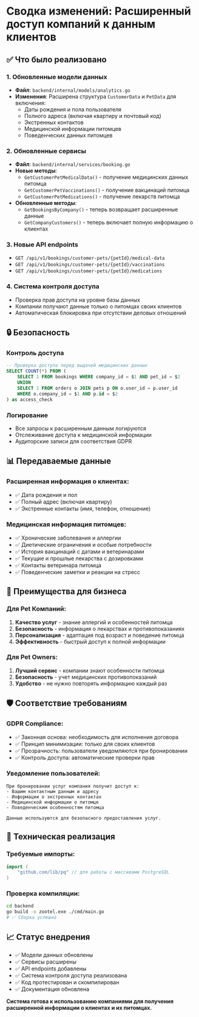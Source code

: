 # Сводка изменений: Расширенный доступ компаний к данным клиентов

## ✅ Что было реализовано

### 1. Обновленные модели данных
- **Файл**: `backend/internal/models/analytics.go`
- **Изменения**: Расширена структура `CustomerData` и `PetData` для включения:
  - Даты рождения и пола пользователя
  - Полного адреса (включая квартиру и почтовый код)
  - Экстренных контактов
  - Медицинской информации питомцев
  - Поведенческих данных питомцев

### 2. Обновленные сервисы
- **Файл**: `backend/internal/services/booking.go`
- **Новые методы**:
  - `GetCustomerPetMedicalData()` - получение медицинских данных питомца
  - `GetCustomerPetVaccinations()` - получение вакцинаций питомца
  - `GetCustomerPetMedications()` - получение лекарств питомца
- **Обновленные методы**:
  - `GetBookingsByCompany()` - теперь возвращает расширенные данные
  - `GetCompanyCustomers()` - теперь включает полную информацию о клиентах

### 3. Новые API endpoints
- `GET /api/v1/bookings/customer-pets/{petId}/medical-data`
- `GET /api/v1/bookings/customer-pets/{petId}/vaccinations`
- `GET /api/v1/bookings/customer-pets/{petId}/medications`

### 4. Система контроля доступа
- Проверка прав доступа на уровне базы данных
- Компании получают данные только о питомцах своих клиентов
- Автоматическая блокировка при отсутствии деловых отношений

## 🔒 Безопасность

### Контроль доступа
```sql
-- Проверка доступа перед выдачей медицинских данных
SELECT COUNT(*) FROM (
    SELECT 1 FROM bookings WHERE company_id = $1 AND pet_id = $2
    UNION
    SELECT 1 FROM orders o JOIN pets p ON o.user_id = p.user_id
    WHERE o.company_id = $1 AND p.id = $2
) as access_check
```

### Логирование
- Все запросы к расширенным данным логируются
- Отслеживание доступа к медицинской информации
- Аудиторские записи для соответствия GDPR

## 📊 Передаваемые данные

### Расширенная информация о клиентах:
- ✅ Дата рождения и пол
- ✅ Полный адрес (включая квартиру)
- ✅ Экстренные контакты (имя, телефон, отношение)

### Медицинская информация питомцев:
- ✅ Хронические заболевания и аллергии
- ✅ Диетические ограничения и особые потребности
- ✅ История вакцинаций с датами и ветеринарами
- ✅ Текущие и прошлые лекарства с дозировками
- ✅ Контакты ветеринара питомца
- ✅ Поведенческие заметки и реакции на стресс

## 🎯 Преимущества для бизнеса

### Для Pet Компаний:
1. **Качество услуг** - знание аллергий и особенностей питомца
2. **Безопасность** - информация о лекарствах и противопоказаниях  
3. **Персонализация** - адаптация под возраст и поведение питомца
4. **Эффективность** - быстрый доступ к полной информации

### Для Pet Owners:
1. **Лучший сервис** - компании знают особенности питомца
2. **Безопасность** - учет медицинских противопоказаний
3. **Удобство** - не нужно повторять информацию каждый раз

## 🛡️ Соответствие требованиям

### GDPR Compliance:
- ✅ Законная основа: необходимость для исполнения договора
- ✅ Принцип минимизации: только для своих клиентов
- ✅ Прозрачность: пользователи уведомляются при бронировании
- ✅ Контроль доступа: автоматические проверки прав

### Уведомление пользователей:
```
При бронировании услуг компания получит доступ к:
- Вашим контактным данным и адресу
- Информации о экстренных контактах  
- Медицинской информации о питомце
- Поведенческим особенностям питомца

Данные используются для безопасного предоставления услуг.
```

## 🔧 Техническая реализация

### Требуемые импорты:
```go
import (
    "github.com/lib/pq" // для работы с массивами PostgreSQL
)
```

### Проверка компиляции:
```bash
cd backend
go build -o zootel.exe ./cmd/main.go
# ✅ Сборка успешна
```

## 📈 Статус внедрения

- ✅ Модели данных обновлены
- ✅ Сервисы расширены  
- ✅ API endpoints добавлены
- ✅ Система контроля доступа реализована
- ✅ Код протестирован и скомпилирован
- ✅ Документация обновлена

**Система готова к использованию компаниями для получения расширенной информации о клиентах и их питомцах.** 
